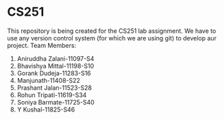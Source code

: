 CS251
=====

This repository is being created for the CS251 lab assignment. We have to use any version control system (for which we are using git) to develop aur project.
Team Members:<br>
1) Aniruddha Zalani-11097-S4<br>
2) Bhavishya Mittal-11198-S10<br>
3) Gorank Dudeja-11283-S16<br>
4) Manjunath-11408-S22<br>
5) Prashant Jalan-11523-S28<br>
6) Rohun Tripati-11619-S34<br>
7) Soniya Barmate-11725-S40<br>
8) Y Kushal-11825-S46<br>